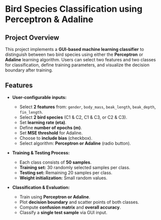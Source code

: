 # Bird Species Classification using Perceptron & Adaline

## Project Overview
This project implements a **GUI-based machine learning classifier** to distinguish between two bird species using either the **Perceptron** or **Adaline** learning algorithm. Users can select two features and two classes for classification, define training parameters, and visualize the decision boundary after training.

## Features
- **User-configurable inputs:**
  - Select **2 features** from: `gender`, `body_mass`, `beak_length`, `beak_depth`, `fin_length`.
  - Select **2 bird species** (C1 & C2, C1 & C3, or C2 & C3).
  - Set **learning rate (eta)**.
  - Define **number of epochs (m)**.
  - Set **MSE threshold** for Adaline.
  - Choose to **include bias** (checkbox).
  - Select algorithm: **Perceptron or Adaline** (radio button).

- **Training & Testing Process:**
  - Each class consists of **50 samples**.
  - **Training set:** 30 randomly selected samples per class.
  - **Testing set:** Remaining 20 samples per class.
  - **Weight initialization:** Small random values.
  
- **Classification & Evaluation:**
  - Train using **Perceptron or Adaline**.
  - Plot **decision boundary** and scatter points of both classes.
  - Compute **confusion matrix** and **overall accuracy**.
  - Classify a **single test sample** via GUI input.
